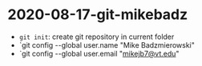 # 2020-08-17-git-mikebadz

- `git init`: create git repository in current folder
- `git config --global user.name "Mike Badzmierowski"
- `git config --global user.email "mikejb7@vt.edu"
